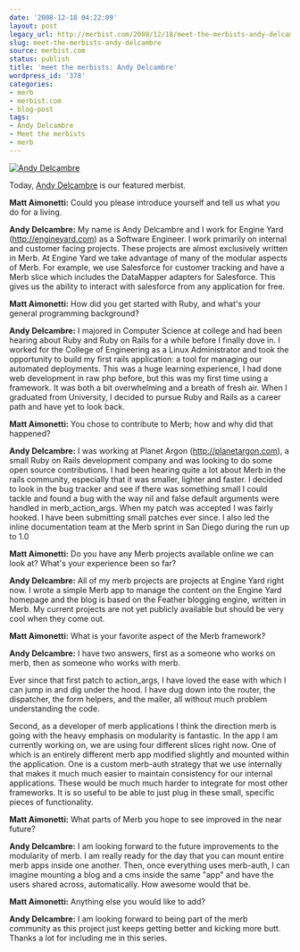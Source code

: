 ```yaml
---
date: '2008-12-18 04:22:09'
layout: post
legacy_url: http://merbist.com/2008/12/18/meet-the-merbists-andy-delcambre/
slug: meet-the-merbists-andy-delcambre
source: merbist.com
status: publish
title: 'meet the merbists: Andy Delcambre'
wordpress_id: '378'
categories:
- merb
- merbist.com
- blog-post
tags:
- Andy Delcambre
- Meet the merbists
- merb
---
```




[![Andy Delcambre](http://merbist.com/wp-content/uploads/2008/12/andy_cafe-224x300.jpg)](http://andy.delcambre.com)

Today, [Andy Delcambre](http://andy.delcambre.com) is our featured merbist.




**Matt Aimonetti:** Could you please introduce yourself and tell us what you do for a living.




**Andy Delcambre:** My name is Andy Delcambre and I work for Engine Yard
(http://engineyard.com) as a Software Engineer.  I work primarily on
internal and customer facing projects.  These projects are almost
exclusively written in Merb.  At Engine Yard we take advantage of many
of the modular aspects of Merb.  For example, we use Salesforce for
customer tracking and have a Merb slice which includes the DataMapper
adapters for Salesforce.  This gives us the ability to interact with
salesforce from any application for free.


  



**Matt Aimonetti:** How did you get started with Ruby, and what's your general programming background?




**Andy Delcambre:** I majored in Computer Science at college and had been hearing about
Ruby and Ruby on Rails for a while before I finally dove in.  I worked
for the College of Engineering as a Linux Administrator and took the
opportunity to build my first rails application: a tool for managing
our automated deployments.  This was a huge learning experience, I had
done web development in raw php before, but this was my first time
using a framework.  It was both a bit overwhelming and a breath of
fresh air.  When I graduated from University, I decided to pursue Ruby
and Rails as a career path and have yet to look back.


  



**Matt Aimonetti:** You chose to contribute to Merb;  how and why did that happened?




**Andy Delcambre:** I was working at Planet Argon (http://planetargon.com), a small Ruby
on Rails development company and was looking to do some open source
contributions.  I had been hearing quite a lot about Merb in the rails
community, especially that it was smaller, lighter and faster.  I
decided to look in the bug tracker and see if there was something
small I could tackle and found a bug with the way nil and false
default arguments were handled in merb_action_args.  When my patch was
accepted I was fairly hooked.  I have been submitting small patches
ever since.  I also led the inline documentation team at the Merb
sprint in San Diego during the run up to 1.0


  



**Matt Aimonetti:** Do you have any Merb projects available online we can look at? What's your experience been so far?




**Andy Delcambre:** All of my merb projects are projects at Engine Yard right now.  I
wrote a simple Merb app to manage the content on the Engine Yard
homepage and the blog is based on the Feather blogging engine, written
in Merb.  My current projects are not yet publicly available but
should be very cool when they come out.


  



**Matt Aimonetti:** What is your favorite aspect of the Merb framework?




**Andy Delcambre:** I have two answers, first as a someone who works on merb, then as
someone who works with merb.

Ever since that first patch to action_args, I have loved the ease with
which I can jump in and dig under the hood.  I have dug down into the
router, the dispatcher, the form helpers, and the mailer, all without
much problem understanding the code.

Second, as a developer of merb applications I think the direction merb
is going with the heavy emphasis on modularity is fantastic.  In the
app I am currently working on, we are using four different slices
right now.  One of which is an entirely different merb app modified
slightly and mounted within the application.  One is a custom
merb-auth strategy that we use internally that makes it much much
easier to maintain consistency for our internal applications.  These
would be much much harder to integrate for most other frameworks.  It
is so useful to be able to just plug in these small, specific pieces
of functionality.


  



**Matt Aimonetti:** What parts of Merb you hope to see improved in the near future?




**Andy Delcambre:** I am looking forward to the future improvements to the modularity of
merb.  I am really ready for the day that you can mount entire merb
apps inside one another.  Then, once everything uses merb-auth, I can
imagine mounting a blog and a cms inside the same "app" and have the
users shared across, automatically.  How awesome would that be.


  



**Matt Aimonetti:** Anything else you would like to add?




**Andy Delcambre:** I am looking forward to being part of the merb community as this
project just keeps getting better and kicking more butt.  Thanks a lot
for including me in this series.
